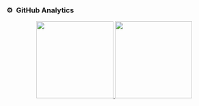 
### ⚙️ &nbsp;GitHub Analytics

<p align="center">
<a href="https://github.com/belenjara">
  <img height="180em" src="https://github-readme-stats-eight-theta.vercel.app/api?username=belenjara&show_icons=true&theme=algolia&include_all_commits=true&count_private=true"/>
  <img height="180em" src="https://github-readme-stats-eight-theta.vercel.app/api/top-langs/?username=belenjara&layout=compact&langs_count=8&theme=algolia"/>
</a>
</p>
